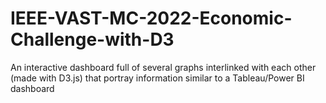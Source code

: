 # IEEE-VAST-MC-2022-Economic-Challenge-with-D3
An interactive dashboard full of several graphs interlinked with each other (made with D3.js) that portray information similar to a Tableau/Power BI dashboard
